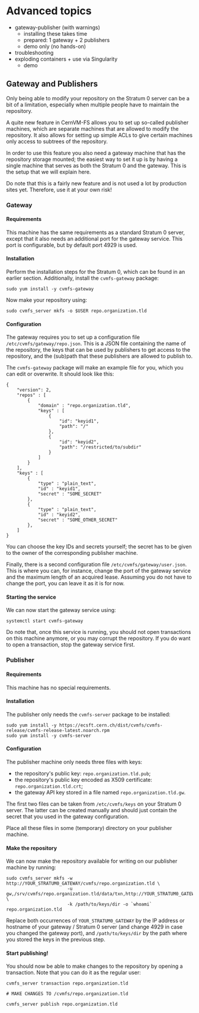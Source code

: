 # Advanced topics

- gateway-publisher (with warnings)
	- installing these takes time
	- prepared: 1 gateway + 2 publishers
	- demo only (no hands-on)
- troubleshooting
- exploding containers + use via Singularity
	- demo


## Gateway and Publishers

Only being able to modify your repository on the Stratum 0 server can be a bit of a limitation,
especially when multiple people have to maintain the repository.

A quite new feature in CernVM-FS allows you to set up so-called publisher machines, which are separate machines
that are allowed to modify the repository. It also allows for setting up simple ACLs to give certain machines only access to subtrees of the repository.

In order to use this feature you also need a gateway machine that has the repository storage mounted; the easiest way to set it up is by having a single machine that serves as both the
Stratum 0 and the gateway. This is the setup that we will explain here.

Do note that this is a fairly new feature and is not used a lot by production sites yet.
Therefore, use it at your own risk!

### Gateway

#### Requirements
This machine has the same requirements as a standard Stratum 0 server, except that it also needs
an additional port for the gateway service. This port is configurable, but by default port 4929 is used.

#### Installation
Perform the installation steps for the Stratum 0, which can be found in an earlier section.
Additionally, install the `cvmfs-gateway` package:
```
sudo yum install -y cvmfs-gateway
```

Now make your repository using:
```
sudo cvmfs_server mkfs -o $USER repo.organization.tld
```

#### Configuration

The gateway requires you to set up a configuration file `/etc/cvmfs/gateway/repo.json`.
This is a JSON file containing the name of the repository, the keys that can be used by publishers to get
access to the repository, and the (sub)path that these publishers are allowed to publish to.

The `cvmfs-gateway` package will make an example file for you, which you can edit or overwrite.
It should look like this:
```
{
    "version": 2,
    "repos" : [
        {
            "domain" : "repo.organization.tld",
            "keys" : [
                {
                    "id": "keyid1",
                    "path": "/"
                },
                {
                    "id": "keyid2",
                    "path": "/restricted/to/subdir"
                }
            ]
        }
    ],
    "keys" : [
        {
            "type" : "plain_text",
            "id" : "keyid1",
            "secret" : "SOME_SECRET"
        },
        {
            "type" : "plain_text",
            "id" : "keyid2",
            "secret" : "SOME_OTHER_SECRET"
        },
    ]
}
```

You can choose the key IDs and secrets yourself; the secret has to be given to the owner of the
corresponding publisher machine.

Finally, there is a second configuration file `/etc/cvmfs/gateway/user.json`.
This is where you can, for instance, change the port of the gateway service and the maximum length of
an acquired lease. Assuming you do not have to change the port, you can leave it as it is for now.

#### Starting the service

We can now start the gateway service using:
```
systemctl start cvmfs-gateway
```

Do note that, once this service is running, you should not open transactions on this machine anymore, or you
may corrupt the repository. If you do want to open a transaction, stop the gateway service first.

### Publisher

#### Requirements
This machine has no special requirements.

#### Installation
The publisher only needs the `cvmfs-server` package to be installed:
```
sudo yum install -y https://ecsft.cern.ch/dist/cvmfs/cvmfs-release/cvmfs-release-latest.noarch.rpm
sudo yum install -y cvmfs-server
```

#### Configuration
The publisher machine only needs three files with keys:

 - the repository's public key: `repo.organization.tld.pub`;
 - the repository's public key encoded as X509 certificate: `repo.organization.tld.crt`;
 - the gateway API key stored in a file named `repo.organization.tld.gw`.

The first two files can be taken from `/etc/cvmfs/keys` on your Stratum 0 server.
The latter can be created manually and should just contain the secret that you used in the gateway configuration.

Place all these files in some (temporary) directory on your publisher machine.

#### Make the repository
We can now make the repository available for writing on our publisher machine by running:
```
sudo cvmfs_server mkfs -w http://YOUR_STRATUM0_GATEWAY/cvmfs/repo.organization.tld \
                       -u gw,/srv/cvmfs/repo.organization.tld/data/txn,http://YOUR_STRATUM0_GATEWAY:4929/api/v1 \
                       -k /path/to/keys/dir -o `whoami` repo.organization.tld
```
Replace both occurrences of `YOUR_STRATUM0_GATEWAY` by the IP address or hostname of your gateway / Stratum 0 server (and change 4929 in case you changed the gateway port), and `/path/to/keys/dir` by the path where you
stored the keys in the previous step.

#### Start publishing!
You should now be able to make changes to the repository by opening a transaction. Note that you can do it
as the regular user:
```
cvmfs_server transaction repo.organization.tld

# MAKE CHANGES TO /cvmfs/repo.organization.tld

cvmfs_server publish repo.organization.tld
```
